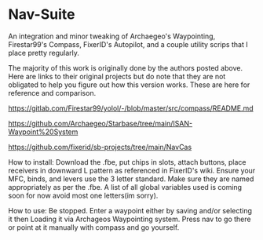 # Nav-Suite
An integration and minor tweaking of Archaegeo's Waypointing, Firestar99's Compass, FixerID's Autopilot, and a couple utility scrips that I place pretty regularly.

The majority of this work is originally done by the authors posted above. Here are links to their original projects but do note that they are not obligated to help you figure out how this version works. These are here for reference and comparison.

https://gitlab.com/Firestar99/yolol/-/blob/master/src/compass/README.md

https://github.com/Archaegeo/Starbase/tree/main/ISAN-Waypoint%20System

https://github.com/fixerid/sb-projects/tree/main/NavCas

How to install: Download the .fbe, put chips in slots, attach buttons, place receivers in downward L pattern as referenced in FixerID's wiki. Ensure your MFC, binds, and levers use the 3 letter standard. Make sure they are named appropriately as per the .fbe. A list of all global variables used is coming soon for now avoid most one letters(im sorry).

How to use: Be stopped. Enter a waypoint either by saving and/or selecting it then Loading it via Archageos Waypointing system. Press nav to go there or point at it manually with compass and go yourself.
